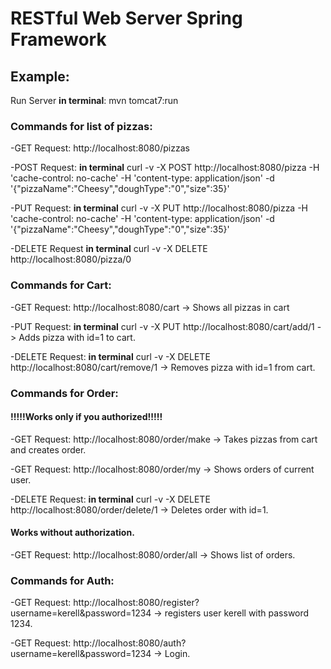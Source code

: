 # RESTful Web Server Spring Framework

## Example:

Run Server **in terminal**: mvn tomcat7:run

### Commands for list of pizzas:

-GET Request: http://localhost:8080/pizzas

-POST Request: **in terminal**
    curl -v -X POST http://localhost:8080/pizza -H 'cache-control: no-cache' -H 'content-type: application/json' -d '{"pizzaName":"Cheesy","doughType":"0","size":35}'

-PUT Request: **in terminal**
    curl -v -X PUT http://localhost:8080/pizza -H 'cache-control: no-cache' -H 'content-type: application/json' -d '{"pizzaName":"Cheesy","doughType":"0","size":35}'

-DELETE Request **in terminal**
    curl -v -X DELETE http://localhost:8080/pizza/0

### Commands for Cart:

-GET Request: http://localhost:8080/cart -> Shows all pizzas in cart

-PUT Request: **in terminal**
    curl -v -X PUT http://localhost:8080/cart/add/1 -> Adds pizza with id=1 to cart.

-DELETE Request: **in terminal**
    curl -v -X DELETE http://localhost:8080/cart/remove/1 -> Removes pizza with id=1 from cart.
 
### Commands for Order:

#### !!!!!Works only if you authorized!!!!!

-GET Request: http://localhost:8080/order/make -> Takes pizzas from cart and creates order. 

-GET Request: http://localhost:8080/order/my -> Shows orders of current user. 

-DELETE Request: **in terminal**
    curl -v -X DELETE http://localhost:8080/order/delete/1 -> Deletes order with id=1.
    
#### Works without authorization.

-GET Request: http://localhost:8080/order/all -> Shows list of orders.
    
### Commands for Auth:

-GET Request: http://localhost:8080/register?username=kerell&password=1234 -> registers user kerell with password 1234.

-GET Request: http://localhost:8080/auth?username=kerell&password=1234 -> Login.
